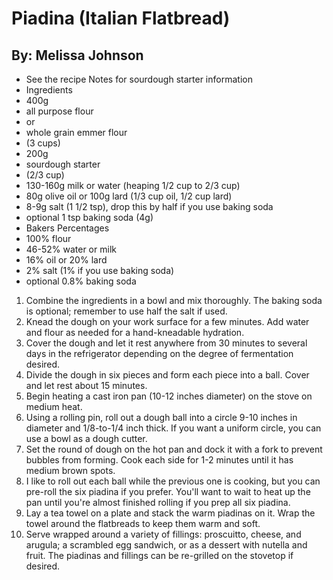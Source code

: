 # Piadina (Italian Flatbread)
## By: Melissa Johnson

* See the recipe Notes for sourdough starter information
* Ingredients
* 400g
* all purpose flour
* or
* whole grain emmer flour
* (3 cups)
* 200g
* sourdough starter
* (2/3 cup)
* 130-160g milk or water (heaping 1/2 cup to 2/3 cup)
* 80g olive oil or 100g lard (1/3 cup oil, 1/2 cup lard)
* 8-9g salt (1 1/2 tsp), drop this by half if you use baking soda
* optional 1 tsp baking soda (4g)
* Bakers Percentages
* 100% flour
* 46-52% water or milk
* 16% oil or 20% lard
* 2% salt (1% if you use baking soda)
* optional 0.8% baking soda

1. Combine the ingredients in a bowl and mix thoroughly. The baking soda is optional; remember to use half the salt if used.
2. Knead the dough on your work surface for a few minutes. Add water and flour as needed for a hand-kneadable hydration.
3. Cover the dough and let it rest anywhere from 30 minutes to several days in the refrigerator depending on the degree of fermentation desired.
4. Divide the dough in six pieces and form each piece into a ball. Cover and let rest about 15 minutes.
5. Begin heating a cast iron pan (10-12 inches diameter) on the stove on medium heat.
6. Using a rolling pin, roll out a dough ball into a circle 9-10 inches in diameter and 1/8-to-1/4 inch thick. If you want a uniform circle, you can use a bowl as a dough cutter.
7. Set the round of dough on the hot pan and dock it with a fork to prevent bubbles from forming. Cook each side for 1-2 minutes until it has medium brown spots.
8. I like to roll out each ball while the previous one is cooking, but you can pre-roll the six piadina if you prefer. You'll want to wait to heat up the pan until you're almost finished rolling if you prep all six piadina.
9. Lay a tea towel on a plate and stack the warm piadinas on it. Wrap the towel around the flatbreads to keep them warm and soft.
10. Serve wrapped around a variety of fillings: proscuitto, cheese, and arugula; a scrambled egg sandwich, or as a dessert with nutella and fruit. The piadinas and fillings can be re-grilled on the stovetop if desired.

